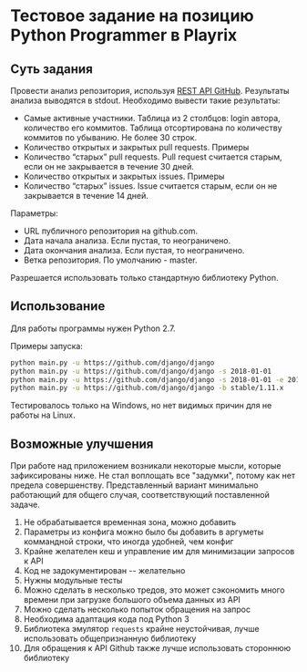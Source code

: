 # Тестовое задание на позицию Python Programmer в Playrix

## Суть задания

Провести анализ репозитория, используя [REST API GitHub](https://developer.github.com/v3/). Результаты анализа
выводятся в stdout. Необходимо вывести такие результаты:
* Самые активные участники. Таблица из 2 столбцов: login автора, количество его
коммитов. Таблица отсортирована по количеству коммитов по убыванию. Не
более 30 строк.
* Количество открытых и закрытых pull requests. Примеры
* Количество “старых” pull requests. Pull request считается старым, если он не
закрывается в течение 30 дней.
* Количество открытых и закрытых issues. Примеры
* Количество “старых” issues. Issue считается старым, если он не закрывается в
течение 14 дней.

Параметры:
* URL публичного репозитория на github.com.
* Дата начала анализа. Если пустая, то неограничено.
* Дата окончания анализа. Если пустая, то неограничено.
* Ветка репозитория. По умолчанию - master.

Разрешается использовать только стандартную библиотеку Python.

## Использование

Для работы программы нужен Python 2.7.

Примеры запуска:

```bash
python main.py -u https://github.com/django/django
python main.py -u https://github.com/django/django -s 2018-01-01
python main.py -u https://github.com/django/django -s 2018-01-01 -e 2018-01-31
python main.py -u https://github.com/django/django -b stable/1.11.x
```

Тестировалось только на Windows, но нет видимых причин для не работы на Linux.

## Возможные улучшения

При работе над приложением возникали некоторые мысли, которые зафиксированы ниже.
Не стал воплощать все "задумки", потому как нет предела совершенству.
Представленный вариант минимально работающий для общего случая,
соответствующий поставленной задаче.

1. Не обрабатывается временная зона, можно добавить
2. Параметры из конфига можно было бы добавить в аргуметы коммандной строки, что иногда удобней, чем конфиг
3. Крайне желателен кеш и управление им для минимизации запросов к API
4. Код не задокументирован -- желательно
5. Нужны модульные тесты
6. Можно сделать в несколько тредов, это может сэкономить много времени при загрузке большого объема данных из API
7. Можно сделать несколько попыток обращения на запрос
8. Необходима адаптация кода под Python 3
9. Библиотека эмулятор `requests` крайне неустойчивая, лучше использовать общепризнанную библиотеку
10. Для обращения к API Github также лучше использовать стороннюю библиотеку
